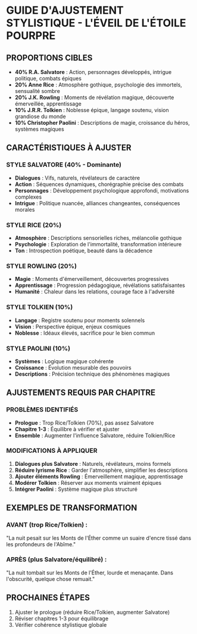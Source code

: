 # GUIDE D'AJUSTEMENT STYLISTIQUE - L'ÉVEIL DE L'ÉTOILE POURPRE

## PROPORTIONS CIBLES
- **40% R.A. Salvatore** : Action, personnages développés, intrigue politique, combats épiques
- **20% Anne Rice** : Atmosphère gothique, psychologie des immortels, sensualité sombre
- **20% J.K. Rowling** : Moments de révélation magique, découverte émerveillée, apprentissage
- **10% J.R.R. Tolkien** : Noblesse épique, langage soutenu, vision grandiose du monde
- **10% Christopher Paolini** : Descriptions de magie, croissance du héros, systèmes magiques

## CARACTÉRISTIQUES À AJUSTER

### STYLE SALVATORE (40% - Dominante)
- **Dialogues** : Vifs, naturels, révélateurs de caractère
- **Action** : Séquences dynamiques, chorégraphie précise des combats
- **Personnages** : Développement psychologique approfondi, motivations complexes
- **Intrigue** : Politique nuancée, alliances changeantes, conséquences morales

### STYLE RICE (20%)
- **Atmosphère** : Descriptions sensorielles riches, mélancolie gothique
- **Psychologie** : Exploration de l'immortalité, transformation intérieure
- **Ton** : Introspection poétique, beauté dans la décadence

### STYLE ROWLING (20%)
- **Magie** : Moments d'émerveillement, découvertes progressives
- **Apprentissage** : Progression pédagogique, révélations satisfaisantes
- **Humanité** : Chaleur dans les relations, courage face à l'adversité

### STYLE TOLKIEN (10%)
- **Langage** : Registre soutenu pour moments solennels
- **Vision** : Perspective épique, enjeux cosmiques
- **Noblesse** : Idéaux élevés, sacrifice pour le bien commun

### STYLE PAOLINI (10%)
- **Systèmes** : Logique magique cohérente
- **Croissance** : Évolution mesurable des pouvoirs
- **Descriptions** : Précision technique des phénomènes magiques

## AJUSTEMENTS REQUIS PAR CHAPITRE

### PROBLÈMES IDENTIFIÉS
- **Prologue** : Trop Rice/Tolkien (70%), pas assez Salvatore
- **Chapitre 1-3** : Équilibre à vérifier et ajuster
- **Ensemble** : Augmenter l'influence Salvatore, réduire Tolkien/Rice

### MODIFICATIONS À APPLIQUER
1. **Dialogues plus Salvatore** : Naturels, révélateurs, moins formels
2. **Réduire lyrisme Rice** : Garder l'atmosphère, simplifier les descriptions
3. **Ajouter éléments Rowling** : Émerveillement magique, apprentissage
4. **Modérer Tolkien** : Réserver aux moments vraiment épiques
5. **Intégrer Paolini** : Système magique plus structuré

## EXEMPLES DE TRANSFORMATION

### AVANT (trop Rice/Tolkien) :
"La nuit pesait sur les Monts de l'Éther comme un suaire d'encre tissé dans les profondeurs de l'Abîme."

### APRÈS (plus Salvatore/équilibré) :
"La nuit tombait sur les Monts de l'Éther, lourde et menaçante. Dans l'obscurité, quelque chose remuait."

## PROCHAINES ÉTAPES
1. Ajuster le prologue (réduire Rice/Tolkien, augmenter Salvatore)
2. Réviser chapitres 1-3 pour équilibrage
3. Vérifier cohérence stylistique globale